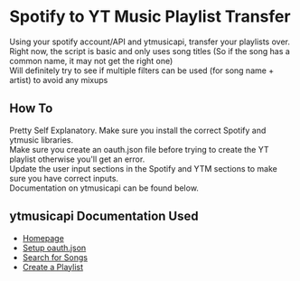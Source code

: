 # Spotify to YT Music Playlist Transfer
Using your spotify account/API and ytmusicapi, transfer your playlists over.<br>
Right now, the script is basic and only uses song titles (So if the song has a common name, it may not get the right one) <br>
Will definitely try to see if multiple filters can be used (for song name + artist) to avoid any mixups <br>

## How To
Pretty Self Explanatory. Make sure you install the correct Spotify and ytmusic libraries.<br>
Make sure you create an oauth.json file before trying to create the YT playlist otherwise you'll get an error. <br>
Update the user input sections in the Spotify and YTM sections to make sure you have correct inputs. <br>
Documentation on ytmusicapi can be found below.

## ytmusicapi Documentation Used
* [Homepage](https://ytmusicapi.readthedocs.io/en/latest/index.html)<br>
* [Setup oauth.json](https://ytmusicapi.readthedocs.io/en/stable/setup/oauth.html)<br>
* [Search for Songs](https://ytmusicapi.readthedocs.io/en/latest/reference.html#search)<br>
* [Create a Playlist](https://ytmusicapi.readthedocs.io/en/stable/reference.html#ytmusicapi.YTMusic.create_playlist)<br>